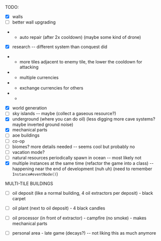 TODO:
- [x] walls
- [ ] better wall upgrading
- - auto repair (after 2x cooldown) (maybe some kind of drone)
- [x] research -- different system than conquest did
- - more tiles adjacent to enemy tile, the lower the cooldown for attacking
- - multiple currencies
- - exchange currencies for others
- - 
- [x] world generation
- [ ] sky islands -- maybe (collect a gaseous resource?)
- [x] underground (where you can do oil) (less digging more cave systems? maybe inverted ground noise)
- [x] mechanical parts
- [ ] aoe buildings
- [ ] co-op
- [ ] biomes? more details needed -- seems cool but probably no
- [ ] vacation mode?
- [ ] natural resources periodically spawn in ocean -- most likely not
- [x] multiple instances at the same time (refactor the game into a class) -- happening near the end of development (nuh uh)
  (need to remember `Instance#eventNode()`)

MULTI-TILE BUILDINGS
- [ ] oil deposit (like a normal building, 4 oil extractors per deposit) - black carpet
- [ ] oil plant (next to oil deposit) - 4 black candles 
- [ ] oil processor (in front of extractor) - campfire (no smoke) - makes mechanical parts


- [ ] personal area - late game (decays?) -- not liking this as much anymore